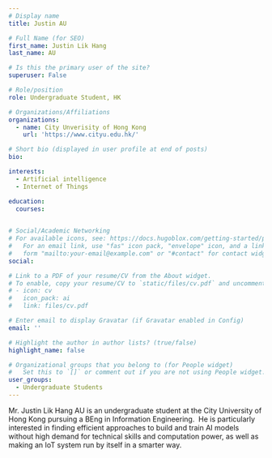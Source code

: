 ```yaml
---
# Display name
title: Justin AU

# Full Name (for SEO)
first_name: Justin Lik Hang
last_name: AU

# Is this the primary user of the site?
superuser: False

# Role/position
role: Undergraduate Student, HK

# Organizations/Affiliations
organizations:
  - name: City Unverisity of Hong Kong
    url: 'https://www.cityu.edu.hk/'

# Short bio (displayed in user profile at end of posts)
bio: 

interests:
  - Artificial intelligence
  - Internet of Things

education:
  courses:
    

# Social/Academic Networking
# For available icons, see: https://docs.hugoblox.com/getting-started/page-builder/#icons
#   For an email link, use "fas" icon pack, "envelope" icon, and a link in the
#   form "mailto:your-email@example.com" or "#contact" for contact widget.
social:

# Link to a PDF of your resume/CV from the About widget.
# To enable, copy your resume/CV to `static/files/cv.pdf` and uncomment the lines below.
# - icon: cv
#   icon_pack: ai
#   link: files/cv.pdf

# Enter email to display Gravatar (if Gravatar enabled in Config)
email: ''

# Highlight the author in author lists? (true/false)
highlight_name: false

# Organizational groups that you belong to (for People widget)
#   Set this to `[]` or comment out if you are not using People widget.
user_groups:
  - Undergraduate Students
---
```


Mr. Justin Lik Hang AU is an undergraduate student at the City University of Hong Kong pursuing a BEng in Information Engineering.  He is particularly interested in finding efficient approaches to build and train AI models without high demand for technical skills and computation power, as well as making an IoT system run by itself in a smarter way.
